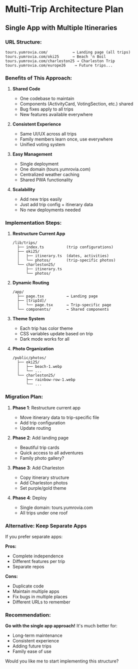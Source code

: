 # Multi-Trip Architecture Plan

## Single App with Multiple Itineraries

### URL Structure:
```
tours.yumrovia.com/           → Landing page (all trips)
tours.yumrovia.com/oki25      → Beach 'n Boil
tours.yumrovia.com/charleston25 → Charleston Trip
tours.yumrovia.com/europe26    → Future trips...
```

### Benefits of This Approach:

1. **Shared Code**
   - One codebase to maintain
   - Components (ActivityCard, VotingSection, etc.) shared
   - Bug fixes apply to all trips
   - New features available everywhere

2. **Consistent Experience**
   - Same UI/UX across all trips
   - Family members learn once, use everywhere
   - Unified voting system

3. **Easy Management**
   - Single deployment
   - One domain (tours.yumrovia.com)
   - Centralized weather caching
   - Shared PWA functionality

4. **Scalability**
   - Add new trips easily
   - Just add trip config + itinerary data
   - No new deployments needed

### Implementation Steps:

1. **Restructure Current App**
   ```
   /lib/trips/
     ├── index.ts          (trip configurations)
     ├── oki25/
     │   ├── itinerary.ts  (dates, activities)
     │   └── photos/       (trip-specific photos)
     └── charleston25/
         ├── itinerary.ts
         └── photos/
   ```

2. **Dynamic Routing**
   ```
   /app/
     ├── page.tsx          → Landing page
     ├── [tripId]/
     │   └── page.tsx      → Trip-specific page
     └── components/       → Shared components
   ```

3. **Theme System**
   - Each trip has color theme
   - CSS variables update based on trip
   - Dark mode works for all

4. **Photo Organization**
   ```
   /public/photos/
     ├── oki25/
     │   ├── beach-1.webp
     │   └── ...
     └── charleston25/
         ├── rainbow-row-1.webp
         └── ...
   ```

### Migration Plan:

1. **Phase 1**: Restructure current app
   - Move itinerary data to trip-specific file
   - Add trip configuration
   - Update routing

2. **Phase 2**: Add landing page
   - Beautiful trip cards
   - Quick access to all adventures
   - Family photo gallery?

3. **Phase 3**: Add Charleston
   - Copy itinerary structure
   - Add Charleston photos
   - Set purple/gold theme

4. **Phase 4**: Deploy
   - Single domain: tours.yumrovia.com
   - All trips under one roof

### Alternative: Keep Separate Apps

If you prefer separate apps:

**Pros:**
- Complete independence
- Different features per trip
- Separate repos

**Cons:**
- Duplicate code
- Maintain multiple apps
- Fix bugs in multiple places
- Different URLs to remember

### Recommendation:

**Go with the single app approach!** It's much better for:
- Long-term maintenance
- Consistent experience
- Adding future trips
- Family ease of use

Would you like me to start implementing this structure?
